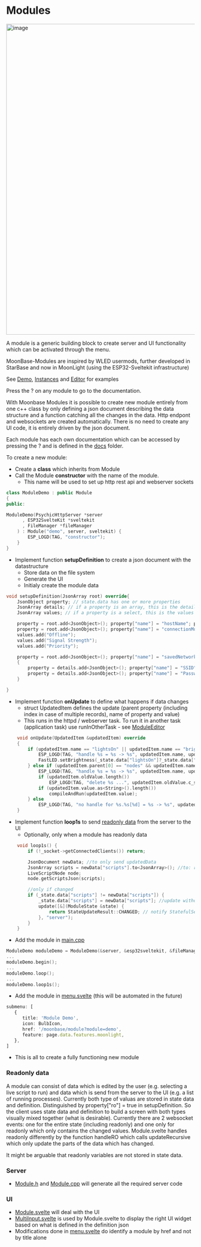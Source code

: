 # Modules

<img width="829" alt="image" src="https://github.com/user-attachments/assets/3384f3ba-b5e6-4993-9a8b-80c25878e176" />

A module is a generic building block to create server and UI functionality which can be activated through the menu.

MoonBase-Modules are inspired by WLED usermods, further developed in StarBase and now in MoonLight (using the ESP32-Sveltekit infrastructure)

See [Demo](module/demo.md), [Instances](module/instances.md) and [Editor](module/editor.md) for examples

Press the ? on any module to go to the documentation.

With Moonbase Modules it is possible to create new module entirely from one c++ class by only defining a json document describing the data structure and a function catching all the changes in the data. Http endpont and websockets are created automatically. There is no need to create any UI code, it is entirely driven by the json document.

Each module has each own documentation which can be accessed by pressing the ? and is defined in the [docs](https://github.com/MoonModules/MoonLight/tree/main/docs) folder.

To create a new module:

* Create a **class** which inherits from Module
* Call the Module **constructor** with the name of the module.
    * This name will be used to set up http rest api and webserver sockets

```cpp
class ModuleDemo : public Module
{
public:

ModuleDemo(PsychicHttpServer *server
      , ESP32SvelteKit *sveltekit
      , FileManager *fileManager
    ) : Module("demo", server, sveltekit) {
        ESP_LOGD(TAG, "constructor");
    }
}
```

* Implement function **setupDefinition** to create a json document with the datastructure
    * Store data on the file system
    * Generate the UI
    * Initialy create the module data

```cpp
void setupDefinition(JsonArray root) override{
    JsonObject property; // state.data has one or more properties
    JsonArray details; // if a property is an array, this is the details of the array
    JsonArray values; // if a property is a select, this is the values of the select

    property = root.add<JsonObject>(); property["name"] = "hostName"; property["type"] = "text"; property["default"] = "MoonLight";
    property = root.add<JsonObject>(); property["name"] = "connectionMode"; property["type"] = "select"; property["default"] = "Signal Strength"; values = property["values"].to<JsonArray>();
    values.add("Offline");
    values.add("Signal Strength");
    values.add("Priority");

    property = root.add<JsonObject>(); property["name"] = "savedNetworks"; property["type"] = "array"; details = property["n"].to<JsonArray>();
    {
        property = details.add<JsonObject>(); property["name"] = "SSID"; property["type"] = "text"; property["default"] = "ewtr"; property["min"] = 3; property["max"] = 32; 
        property = details.add<JsonObject>(); property["name"] = "Password"; property["type"] = "password"; property["default"] = "";
    }

}

```

* Implement function **onUpdate** to define what happens if data changes
    * struct UpdatedItem defines the update (parent property (including index in case of multiple records), name of property and value)
    * This runs in the httpd / webserver task. To run it in another task (application task) use runInOtherTask - see [ModuleEditor](https://github.com/MoonModules/MoonLight/blob/main/src/MoonLight/ModuleEditor.h)

```cpp
    void onUpdate(UpdatedItem &updatedItem) override
    {
        if (updatedItem.name == "lightsOn" || updatedItem.name == "brightness") {
            ESP_LOGD(TAG, "handle %s = %s -> %s", updatedItem.name, updatedItem.oldValue.c_str(), updatedItem.value.as<String>().c_str());
            FastLED.setBrightness(_state.data["lightsOn"]?_state.data["brightness"]:0);
        } else if (updatedItem.parent[0] == "nodes" && updatedItem.name == "name") {    
            ESP_LOGD(TAG, "handle %s = %s -> %s", updatedItem.name, updatedItem.oldValue.c_str(), updatedItem.value.as<String>().c_str());
            if (updatedItem.oldValue.length())
                ESP_LOGD(TAG, "delete %s ...", updatedItem.oldValue.c_str());
            if (updatedItem.value.as<String>().length())
                compileAndRun(updatedItem.value);
        } else
            ESP_LOGD(TAG, "no handle for %s.%s[%d] = %s -> %s", updatedItem.parent[0], updatedItem.name, updatedItem.index[0], updatedItem.oldValue.c_str(), updatedItem.value.as<String>().c_str());
    }
```

* Implement function **loop1s** to send [readonly data](#Readonly_data) from the server to the UI
    * Optionally, only when a module has readonly data

```cpp
    void loop1s() {
        if (!_socket->getConnectedClients()) return; 

        JsonDocument newData; //to only send updatedData
        JsonArray scripts = newData["scripts"].to<JsonArray>(); //to: remove old array
        LiveScriptNode node;
        node.getScriptsJson(scripts);

        //only if changed
        if (_state.data["scripts"] != newData["scripts"]) {
            _state.data["scripts"] = newData["scripts"]; //update without compareRecursive -> without handles
            update([&](ModuleState &state) {
                return StateUpdateResult::CHANGED; // notify StatefulService by returning CHANGED
            }, "server");
        }
    }
```

* Add the module in [main.cpp](https://github.com/MoonModules/MoonLight/blob/main/src/main.cpp)

```cpp
ModuleDemo moduleDemo = ModuleDemo(&server, &esp32sveltekit, &fileManager);
...
moduleDemo.begin();
...
moduleDemo.loop();
...
moduleDemo.loop1s();
```

* Add the module in [menu.svelte](https://github.com/MoonModules/MoonLight/blob/main/interface/src/routes/menu.svelte) (this will be automated in the future)

```ts
submenu: [
   {
      title: 'Module Demo',
      icon: BulbIcon,
      href: '/moonbase/module?module=demo',
      feature: page.data.features.moonlight,
   },
]
```

* This is all to create a fully functioning new module

### Readonly data

A module can consist of data which is edited by the user (e.g. selecting a live script to run) and data which is send from the server to the UI (e.g. a list of running processes). Currently both type of valuas are stored in state data and definition. Distinguished by property["ro"] = true in setupDefinition. So the client uses state data and definition to build a screen with both types visually mixed together (what is desirable). Currently there are 2 websocket events: one for the entire state (including readonly) and one only for readonly which only contains the changed values. Module.svelte handles readonly differently by the function handleRO which calls updateRecursive which only update the parts of the data which has changed.

It might be arguable that readonly variables are not stored in state data.

### Server

* [Module.h](https://github.com/MoonModules/MoonLight/blob/main/src/MoonBase/Module.h) and [Module.cpp](https://github.com/MoonModules/MoonLight/blob/main/src/MoonBase/Module.cpp) will generate all the required server code

### UI
* [Module.svelte](https://github.com/MoonModules/MoonLight/blob/main/interface/src/routes/moonbase/module/Module.svelte) will deal with the UI
* [MultiInput.svelte](https://github.com/MoonModules/MoonLight/blob/main/interface/src/lib/components/moonbase/MultiInput.svelte) is used by Module.svelte to display the right UI widget based on what is defined in the definition json
* Modifications done in [menu.svelte](https://github.com/MoonModules/MoonLight/blob/main/interface/src/routes/menu.svelte) do identify a module by href and not by title alone
